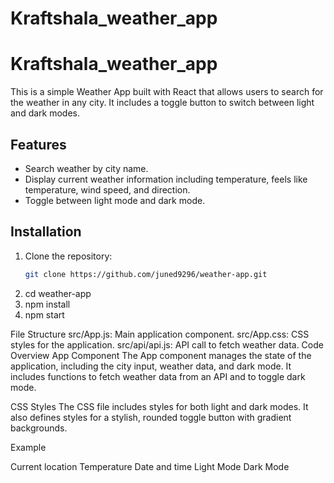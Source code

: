 # Kraftshala_weather_app

# Kraftshala_weather_app



This is a simple Weather App built with React that allows users to search for the weather in any city. It includes a toggle button to switch between light and dark modes.

## Features

- Search weather by city name.
- Display current weather information including temperature, feels like temperature, wind speed, and direction.
- Toggle between light mode and dark mode.

## Installation

1. Clone the repository:
   ```bash
   git clone https://github.com/juned9296/weather-app.git

2.  cd weather-app
3. npm install
4. npm start

File Structure
src/App.js: Main application component.
src/App.css: CSS styles for the application.
src/api/api.js: API call to fetch weather data.
Code Overview
App Component
The App component manages the state of the application, including the city input, weather data, and dark mode. It includes functions to fetch weather data from an API and to toggle dark mode.

CSS Styles
The CSS file includes styles for both light and dark modes. It also defines styles for a stylish, rounded toggle button with gradient backgrounds.

Example

Current location
Temperature
Date and time
Light Mode
Dark Mode






